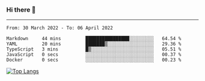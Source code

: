 ### Hi there 👋
---
<!--START_SECTION:waka-->

```text
From: 30 March 2022 - To: 06 April 2022

Markdown     44 mins         ████████████████░░░░░░░░░   64.54 %
YAML         20 mins         ███████▒░░░░░░░░░░░░░░░░░   29.36 %
TypeScript   3 mins          █▒░░░░░░░░░░░░░░░░░░░░░░░   05.51 %
JavaScript   0 secs          ░░░░░░░░░░░░░░░░░░░░░░░░░   00.37 %
Docker       0 secs          ░░░░░░░░░░░░░░░░░░░░░░░░░   00.23 %
```

<!--END_SECTION:waka-->

[![Top Langs](https://github-readme-stats.vercel.app/api/top-langs/?username=HyunAh-iia&layout=compact)](https://github.com/anuraghazra/github-readme-stats)
<!--
**HyunAh-iia/HyunAh-iia** is a ✨ _special_ ✨ repository because its `README.md` (this file) appears on your GitHub profile.

Here are some ideas to get you started:

- 🔭 I’m currently working on ...
- 🌱 I’m currently learning ...
- 👯 I’m looking to collaborate on ...
- 🤔 I’m looking for help with ...
- 💬 Ask me about ...
- 📫 How to reach me: ...
- 😄 Pronouns: ...
- ⚡ Fun fact: ...
-->
